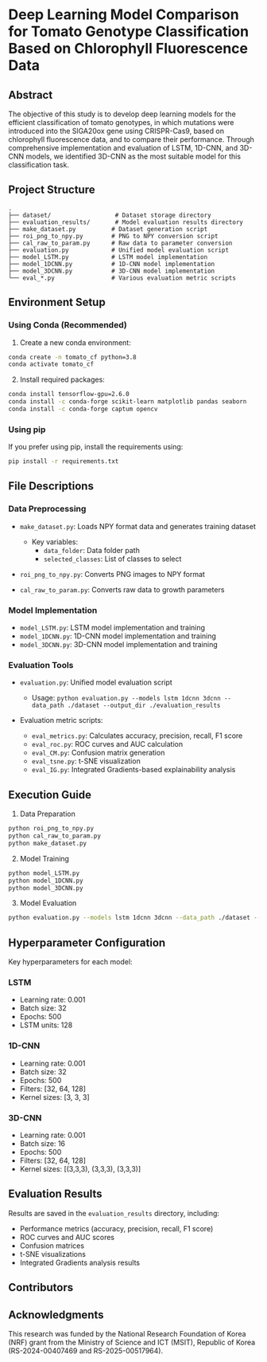# Deep Learning Model Comparison for Tomato Genotype Classification Based on Chlorophyll Fluorescence Data

## Abstract
The objective of this study is to develop deep learning models for the efficient classification of tomato genotypes, in which mutations were introduced into the SlGA20ox gene using CRISPR-Cas9, based on chlorophyll fluorescence data, and to compare their performance. Through comprehensive implementation and evaluation of LSTM, 1D-CNN, and 3D-CNN models, we identified 3D-CNN as the most suitable model for this classification task.

## Project Structure

```
.
├── dataset/                  # Dataset storage directory
├── evaluation_results/       # Model evaluation results directory
├── make_dataset.py          # Dataset generation script
├── roi_png_to_npy.py        # PNG to NPY conversion script
├── cal_raw_to_param.py      # Raw data to parameter conversion
├── evaluation.py            # Unified model evaluation script
├── model_LSTM.py            # LSTM model implementation
├── model_1DCNN.py           # 1D-CNN model implementation
├── model_3DCNN.py           # 3D-CNN model implementation
└── eval_*.py                # Various evaluation metric scripts
```

## Environment Setup

### Using Conda (Recommended)
1. Create a new conda environment:
```bash
conda create -n tomato_cf python=3.8
conda activate tomato_cf
```

2. Install required packages:
```bash
conda install tensorflow-gpu=2.6.0
conda install -c conda-forge scikit-learn matplotlib pandas seaborn
conda install -c conda-forge captum opencv
```

### Using pip
If you prefer using pip, install the requirements using:
```bash
pip install -r requirements.txt
```

## File Descriptions

### Data Preprocessing
- `make_dataset.py`: Loads NPY format data and generates training dataset
  - Key variables:
    - `data_folder`: Data folder path
    - `selected_classes`: List of classes to select

- `roi_png_to_npy.py`: Converts PNG images to NPY format
- `cal_raw_to_param.py`: Converts raw data to growth parameters

### Model Implementation
- `model_LSTM.py`: LSTM model implementation and training
- `model_1DCNN.py`: 1D-CNN model implementation and training
- `model_3DCNN.py`: 3D-CNN model implementation and training

### Evaluation Tools
- `evaluation.py`: Unified model evaluation script
  - Usage: `python evaluation.py --models lstm 1dcnn 3dcnn --data_path ./dataset --output_dir ./evaluation_results`
  
- Evaluation metric scripts:
  - `eval_metrics.py`: Calculates accuracy, precision, recall, F1 score
  - `eval_roc.py`: ROC curves and AUC calculation
  - `eval_CM.py`: Confusion matrix generation
  - `eval_tsne.py`: t-SNE visualization
  - `eval_IG.py`: Integrated Gradients-based explainability analysis

## Execution Guide

1. Data Preparation
```bash
python roi_png_to_npy.py
python cal_raw_to_param.py
python make_dataset.py
```

2. Model Training
```bash
python model_LSTM.py
python model_1DCNN.py
python model_3DCNN.py
```

3. Model Evaluation
```bash
python evaluation.py --models lstm 1dcnn 3dcnn --data_path ./dataset --output_dir ./evaluation_results
```

## Hyperparameter Configuration

Key hyperparameters for each model:

### LSTM
- Learning rate: 0.001
- Batch size: 32
- Epochs: 500
- LSTM units: 128

### 1D-CNN
- Learning rate: 0.001
- Batch size: 32
- Epochs: 500
- Filters: [32, 64, 128]
- Kernel sizes: [3, 3, 3]

### 3D-CNN
- Learning rate: 0.001
- Batch size: 16
- Epochs: 500
- Filters: [32, 64, 128]
- Kernel sizes: [(3,3,3), (3,3,3), (3,3,3)]

## Evaluation Results

Results are saved in the `evaluation_results` directory, including:
- Performance metrics (accuracy, precision, recall, F1 score)
- ROC curves and AUC scores
- Confusion matrices
- t-SNE visualizations
- Integrated Gradients analysis results


## Contributors


## Acknowledgments
This research was funded by the National Research Foundation of Korea (NRF) grant from the Ministry of Science and ICT (MSIT), Republic of Korea (RS-2024-00407469 and RS-2025-00517964).
